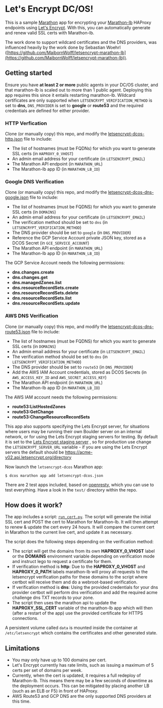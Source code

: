 # Let's Encrypt DC/OS!

This is a sample [Marathon](https://github.com/mesosphere/marathon) app for encrypting your [Marathon-lb](https://github.com/mesosphere/marathon-lb) HAProxy endpoints using [Let's Encrypt](https://letsencrypt.org/). With this, you can automatically generate and renew valid SSL certs with Marathon-lb.

The work done to support wildcard certificates and the DNS providers, was influenced heavily by the work done by Sebastian Woehrl ([https://github.com/MaibornWolff/letsencrypt-marathon-lb](https://github.com/MaibornWolff/letsencrypt-marathon-lb)).

## Getting started

Ensure you have **at least 2 or more** public agents in your DC/OS cluster, and that marathon-lb is scaled out to more than 1 public agent. Deploying this app requires this since it entails restarting marathon-lb.
Wildcard certificates are only supported when `LETSENCRYPT_VERIFICATION_METHOD` is set to **dns**, `DNS_PROVIDER` is set to **google** or **route53** and the required credentials are defined for either provider.

### HTTP Verfication

Clone (or manually copy) this repo, and modify the [letsencrypt-dcos-http.json](letsencrypt-dcos-http.json) file to include:
 - The list of hostnames (must be FQDNs) for which you want to generate SSL certs (in `HAPROXY_0_VHOST`)
 - An admin email address for your certificate (in `LETSENCRYPT_EMAIL`)
 - The Marathon API endpoint (in `MARATHON_URL`)
 - The Marathon-lb app ID (in `MARATHON_LB_ID`)
 
### Google DNS Verification

Clone (or manually copy) this repo, and modify the [letsencrypt-dcos-dns-google.json](letsencrypt-dcos-dns-google.json) file to include:
- The list of hostnames (must be FQDNS) for which you want to generate SSL certs (in `DOMAINS`)
- An admin email address for your certificate (in `LETSENCRYPT_EMAIL`)
- The verification method should be set to `dns` (in `LETSENCRYPT_VERIFICATION_METHOD`)
- The DNS provider should be set to `google` (in `DNS_PROVIDER`)
- Reference the GCP Service Account private JSON key, stored as a DCOS Secret (in `GCE_SERVICE_ACCOUNT`)
- The Marathon API endpoint (in `MARATHON_URL`)
- The Marathon-lb app ID (in `MARATHON_LB_ID`)

The GCP Service Account needs the following permissions:

* **dns.changes.create**
* **dns.changes.get**
* **dns.managedZones.list**
* **dns.resourceRecordSets.create**
* **dns.resourceRecordSets.delete**
* **dns.resourceRecordSets.list**
* **dns.resourceRecordSets.update**

### AWS DNS Verification

Clone (or manually copy) this repo, and modify the [letsencrypt-dcos-dns-route53.json](letsencrypt-dcos-dns-route53.json) file to include:
- The list of hostnames (must be FQDNS) for which you want to generate SSL certs (in `DOMAINS`)
- An admin email address for your certificate (in `LETSENCRYPT_EMAIL`)
- The verification method should be set to `dns` (in `LETSENCRYPT_VERIFICATION_METHOD`)
- The DNS provider should be set to `route53` (in `DNS_PROVIDER`)
- Add the AWS IAM Account credentials, stored as DCOS Secrets (in `AWS_ACCESS_KEY_ID` and `AWS_SECRET_ACCESS_KEY`)
- The Marathon API endpoint (in `MARATHON_URL`)
- The Marathon-lb app ID (in `MARATHON_LB_ID`)

The AWS IAM account needs the following permissions:

* **route53:ListHostedZones**
* **route53:GetChange**
* **route53:ChangeResourceRecordSets**

This app also supports specifying the Lets Encrypt server, for situations where users may be running their own Boulder server on an internal network, or for using the Lets Encrypt staging servers for testing. By default it is set to the [Lets Encrypt staging server](https://acme-staging-v02.api.letsencrypt.org/directory) , so for production use change the `LETSENCRYPT_SERVER_URL` variable - if you are using the Lets Encrypt servers the default should be https://acme-v02.api.letsencrypt.org/directory

Now launch the `letsencrypt-dcos` Marathon app:

```
$ dcos marathon app add letsencrypt-dcos.json
```

There are 2 test apps included, based on [openresty](https://openresty.org/), which you can use to test everything. Have a look in the `test/` directory within the repo.

## How does it work?

The app includes a script: [`run_cert.py`](run_cert.py). The script will generate the initial SSL cert and POST the cert to Marathon for Marathon-lb. It will then attempt to renew & update the cert every 24 hours. It will compare the current cert in Marathon to the current live cert, and update it as necessary.

The script does the following steps depending on the verification method:

* The script will get the domains from its own **HAPROXY_0_VHOST** label or the **DOMAINS** environment variable depending on verification mode and instruct lego to request a certificate for them.
* If verification method is **http**: Due to the **HAPROXY_0_VHOST** and **HAPROXY_0_PATH** labels marathon-lb will proxy all requests to the letsencrypt verification paths for these domains to the script where certbot will receive them and do a webroot-based verification.
* If verification method is **dns**: Using the provided credentials for your dns provider certbot will perform dns verification and add the required acme challenge dns TXT records to your zone.
* The script then uses the marathon api to update the **HAPROXY_SSL_CERT** variable of the marathon-lb app which will then (after a restart of the app) use the provided certificate for HTTPS connections.

A persistent volume called `data` is mounted inside the container at `/etc/letsencrypt` which contains the certificates and other generated state.

## Limitations

 - You may only have up to 100 domains per cert.
 - Let's Encrypt currently has rate limits, such as issuing a maximum of 5 certs per set of domains per week.
 - Currently, when the cert is updated, it requires a full redeploy of Marathon-lb. This means there may be a few seconds of downtime as the deployment occurs. This can be mitigated by placing another LB (such as an ELB or F5) in front of HAProxy.
 - AWS Route53 and GCP DNS are the only supported DNS providers at this time. 